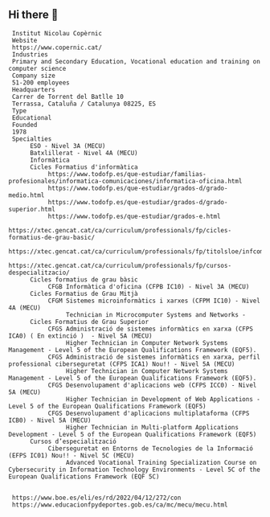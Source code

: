 ## Hi there 👋

<!--

**Here are some ideas to get you started:**

🙋‍♀️ A short introduction - what is your organization all about?
🌈 Contribution guidelines - how can the community get involved?
👩‍💻 Useful resources - where can the community find your docs? Is there anything else the community should know?
🍿 Fun facts - what does your team eat for breakfast?
🧙 Remember, you can do mighty things with the power of [Markdown](https://docs.github.com/github/writing-on-github/getting-started-with-writing-and-formatting-on-github/basic-writing-and-formatting-syntax)
-->
     
     Institut Nicolau Copèrnic     
     Website
     https://www.copernic.cat/
     Industries
     Primary and Secondary Education, Vocational education and training on computer science
     Company size
     51-200 employees
     Headquarters
     Carrer de Torrent del Batlle 10
     Terrassa, Cataluña / Catalunya 08225, ES
     Type
     Educational
     Founded
     1978
     Specialties
          ESO - Nivel 3A (MECU)          
          Batxlillerat - Nivel 4A (MECU)
          Informàtica          
          Cicles Formatius d'informàtica
               https://www.todofp.es/que-estudiar/familias-profesionales/informatica-comunicaciones/informatica-oficina.html
               https://www.todofp.es/que-estudiar/grados-d/grado-medio.html
               https://www.todofp.es/que-estudiar/grados-d/grado-superior.html               
               https://www.todofp.es/que-estudiar/grados-e.html
               https://xtec.gencat.cat/ca/curriculum/professionals/fp/cicles-formatius-de-grau-basic/
               https://xtec.gencat.cat/ca/curriculum/professionals/fp/titolsloe/infcomunicacions/
               https://xtec.gencat.cat/ca/curriculum/professionals/fp/cursos-despecialitzacio/
          Cicles formatius de grau bàsic
               CFGB Informàtica d'oficina (CFPB IC10) - Nivel 3A (MECU)
          Cicles Formatius de Grau Mitjà
               CFGM Sistemes microinformàtics i xarxes (CFPM IC10) - Nivel 4A (MECU)
                    Technician in Microcomputer Systems and Networks - 
          Cicles Formatius de Grau Superior
               CFGS Administració de sistemes informàtics en xarxa (CFPS ICA0) ( En extinció )  - Nivel 5A (MECU)
                    Higher Technician in Computer Network Systems Management - Level 5 of the European Qualifications Framework (EQF5). 
               CFGS Administració de sistemes informàtics en xarxa, perfil professional ciberseguretat (CFPS ICA1) Nou!! - Nivel 5A (MECU)
                    Higher Technician in Computer Network Systems Management - Level 5 of the European Qualifications Framework (EQF5). 
               CFGS Desenvolupament d'aplicacions web (CFPS ICC0) - Nivel 5A (MECU)
                    Higher Technician in Development of Web Applications - Level 5 of the European Qualifications Framework (EQF5)               
               CFGS Desenvolupament d'aplicacions multiplataforma (CFPS ICB0) - Nivel 5A (MECU)
                    Higher Technician in Multi-platform Applications Development - Level 5 of the European Qualifications Framework (EQF5)
          Cursos d’especialització
               Ciberseguretat en Entorns de Tecnologies de la Informació (EFPS IC01) Nou!! - Nivel 5C (MECU)
                    Advanced Vocational Training Specialization Course on Cybersecurity in Information Technology Environments - Level 5C of the European Qualifications Framework (EQF 5C)
               

     https://www.boe.es/eli/es/rd/2022/04/12/272/con
     https://www.educacionfpydeportes.gob.es/ca/mc/mecu/mecu.html


